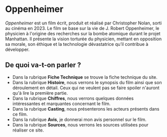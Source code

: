 # Oppenheimer

*Oppenheimer* est un film écrit, produit et réalisé par Christopher Nolan, sorti au cinéma en 2023. Le film se base sur la vie de J. Robert Oppenheimer, le physicien à l'origine des recherches sur la bombe atomique durant le projet Manhattan. Il présente la vision torturée du physicien, mettant en opposition sa morale, son éthique et la technologie dévastatrice qu’il contribue à développer.

## De quoi va-t-on parler ?

- Dans la rubrique **Fiche Technique** se trouve la fiche technique du site.
- Dans la rubrique **Histoire**, nous verrons le synopsis du film ainsi que son déroulement en détail. Ceux qui ne veulent pas se faire spoiler n'auront qu'à lire la première partie.
- Dans la rubrique **Chiffres**, nous verrons quelques données intéressantes et marquantes concernant le film.
- Dans la rubrique **Casting**, nous présenterons les acteurs présents dans ce film.
- Dans la rubrique **Avis**, je donnerai mon avis personnel sur le film.
- Dans la rubrique **Sources**, nous verrons les sources utilisées pour réaliser ce site.

